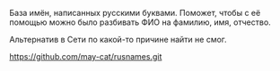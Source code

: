 База имён, написанных русскими буквами.
Поможет, чтобы с её помощью можно было разбивать ФИО на фамилию, имя, отчество.

Альтернатив в Сети по какой-то причине найти не смог.

https://github.com/may-cat/rusnames.git
